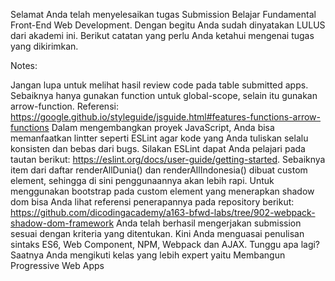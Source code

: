 Selamat Anda telah menyelesaikan tugas Submission Belajar Fundamental Front-End Web Development. Dengan begitu Anda sudah dinyatakan LULUS dari akademi ini. Berikut catatan yang perlu Anda ketahui mengenai tugas yang dikirimkan.

Notes:

Jangan lupa untuk melihat hasil review code pada table submitted apps.
Sebaiknya hanya gunakan function untuk global-scope, selain itu gunakan arrow-function. Referensi: https://google.github.io/styleguide/jsguide.html#features-functions-arrow-functions
Dalam mengembangkan proyek JavaScript, Anda bisa memanfaatkan lintter seperti ESLint agar kode yang Anda tuliskan selalu konsisten dan bebas dari bugs. Silakan ESLint dapat Anda pelajari pada tautan berikut: https://eslint.org/docs/user-guide/getting-started.
Sebaiknya item dari daftar renderAllDunia() dan renderAllIndonesia() dibuat custom element, sehingga di sini penggunaannya akan lebih rapi. Untuk menggunakan bootstrap pada custom element yang menerapkan shadow dom bisa Anda lihat referensi penerapannya pada repository berikut: https://github.com/dicodingacademy/a163-bfwd-labs/tree/902-webpack-shadow-dom-framework
Anda telah berhasil mengerjakan submission sesuai dengan kriteria yang ditentukan. Kini Anda menguasai penulisan sintaks ES6, Web Component, NPM, Webpack dan AJAX. Tunggu apa lagi? Saatnya Anda mengikuti kelas yang lebih expert yaitu Membangun Progressive Web Apps
